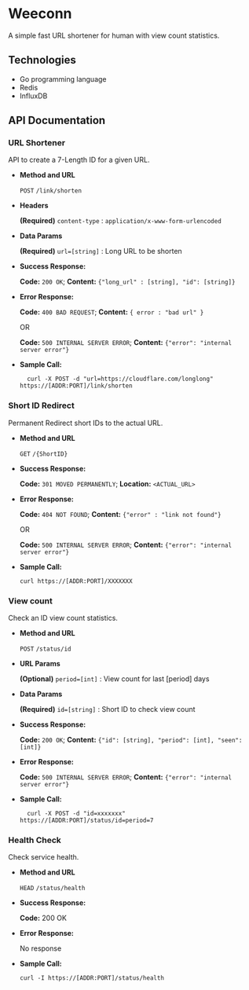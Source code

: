 # Weeconn

A simple fast URL shortener for human with view count statistics.

## Technologies

* Go programming language
* Redis
* InfluxDB

## API Documentation

### URL Shortener

API to create a 7-Length ID for a given URL.

* **Method and URL**

    `POST` `/link/shorten`

* **Headers**

    **(Required)** `content-type` : `application/x-www-form-urlencoded`
  
* **Data Params**

    **(Required)** `url=[string]` : Long URL to be shorten

* **Success Response:**

    **Code:** `200 OK`; **Content:** `{"long_url" : [string], "id": [string]}`
 
* **Error Response:**  

    **Code:** `400 BAD REQUEST`; **Content:** `{ error : "bad url" }`

    OR

    **Code:** `500 INTERNAL SERVER ERROR`; **Content:** `{"error": "internal server error"}`

* **Sample Call:**
  
        curl -X POST -d "url=https://cloudflare.com/longlong" https://[ADDR:PORT]/link/shorten

### Short ID Redirect

Permanent Redirect short IDs to the actual URL.

* **Method and URL**

    `GET` `/{ShortID}`
  
* **Success Response:**
  
    **Code:** `301 MOVED PERMANENTLY`; **Location:** `<ACTUAL_URL>`
 
* **Error Response:**  

    **Code:** `404 NOT FOUND`; **Content:** `{"error" : "link not found"}`

    OR

    **Code:** `500 INTERNAL SERVER ERROR`; **Content:** `{"error": "internal server error"}`

* **Sample Call:**

    `curl https://[ADDR:PORT]/XXXXXXX` 
  
### View count
 
 Check an ID view count statistics.
 
* **Method and URL**
 
    `POST` `/status/id`
   
* **URL Params**
   
    **(Optional)** `period=[int]` : View count for last [period] days
   
* **Data Params**

    **(Required)** `id=[string]` : Short ID to check view count
   
* **Success Response:**
        
    **Code:** `200 OK`; **Content:** `{"id": [string], "period": [int], "seen": [int]}`
  
* **Error Response:**
 
    **Code:** `500 INTERNAL SERVER ERROR`; **Content:** `{"error": "internal server error"}`
 
* **Sample Call:**
 
        curl -X POST -d "id=xxxxxxx" https://[ADDR:PORT]/status/id=period=7

### Health Check
 
Check service health.
 
* **Method and URL**
 
    `HEAD` `/status/health`
   
* **Success Response:**
   
    **Code:** 200 OK
  
* **Error Response:**
 
    No response
 
* **Sample Call:**
 
     `curl -I https://[ADDR:PORT]/status/health` 
